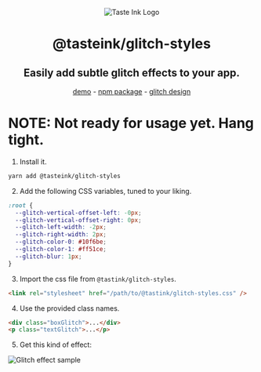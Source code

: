<p align="center">
  <img src="https://tasteink.github.io/assets/assets/images/logo.svg" alt="Taste Ink Logo" />
</p>

<h1 align="center">@tasteink/glitch-styles</h1>

<h2 align="center">Easily add subtle glitch effects to your app.</h2>
<p align="center">
  <a href="https://07jue.csb.app/" target="_blank">demo</a>
   -
  <a href="https://npmjs.com/package/@tasteink/glitch-styles" target="_blank">npm package</a>
  -
  <a href="https://www.pinterest.com/search/pins/?q=glitch%20text&rs=typed&term_meta[]=glitch%7Ctyped&term_meta[]=text%7Ctyped" target="_blank">glitch design</a>
</p>

# NOTE: Not ready for usage yet. Hang tight.

1. Install it.

```bash
yarn add @tasteink/glitch-styles
```

2. Add the following CSS variables, tuned to your liking.

```css
:root {
  --glitch-vertical-offset-left: -0px;
  --glitch-vertical-offset-right: 0px;
  --glitch-left-width: -2px;
  --glitch-right-width: 2px;
  --glitch-color-0: #10f6be;
  --glitch-color-1: #ff51ce;
  --glitch-blur: 1px;
}
```

3. Import the css file from `@tastink/glitch-styles`.

```html
<link rel="stylesheet" href="/path/to/@tastink/glitch-styles.css" />
```

4. Use the provided class names.

```html
<div class="boxGlitch">...</div>
<p class="textGlitch">...</p>
```

5. Get this kind of effect:

<img src="https://i.imgur.com/xyf0w1W.png" alt="Glitch effect sample" />
